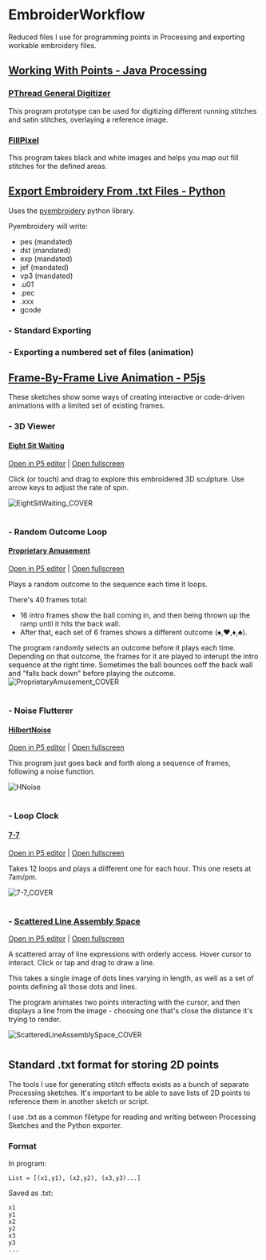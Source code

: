 # EmbroiderWorkflow
Reduced files I use for programming points in Processing and exporting workable embroidery files.

## [Working With Points - Java Processing](/WorkingWithPoints_JAVAProcessing/PThreadDigitizer)

### [PThread General Digitizer](/WorkingWithPoints_JAVAProcessing/PThreadDigitizer)
This program prototype can be used for digitizing different running stitches and satin stitches, overlaying a reference image.

### [FillPixel](/WorkingWithPoints_JAVAProcessing/FillPixel)
This program takes black and white images and helps you map out fill stitches for the defined areas. 

## [Export Embroidery From .txt Files - Python](/ExportEmbFromTxt_PYTHON)
Uses the [pyembroidery](https://github.com/EmbroidePy/pyembroidery) python library.

Pyembroidery will write:

- pes (mandated)
- dst (mandated)
- exp (mandated)
- jef (mandated)
- vp3 (mandated)
- .u01
- .pec
- .xxx
- gcode

### - Standard Exporting

### - Exporting a numbered set of files (animation)

## [Frame-By-Frame Live Animation - P5js](/InteractiveEmb_P5js)
These sketches show some ways of creating interactive or code-driven animations with a limited set of existing frames.


### - 3D Viewer
#### [Eight Sit Waiting](/InteractiveEmb_P5js/EightSitWaiting)
[Open in P5 editor](https://editor.p5js.org/huwythechew/sketches/CS8Cl07kZ) | [Open fullscreen](https://editor.p5js.org/huwythechew/full/CS8Cl07kZ)

Click (or touch) and drag to explore this embroidered 3D sculpture. Use arrow keys to adjust the rate of spin.

![EightSitWaiting_COVER](https://user-images.githubusercontent.com/111546097/221295852-316c2767-0e1f-454f-b350-420f72913f7a.gif)
#
### - Random Outcome Loop
#### [Proprietary Amusement](/InteractiveEmb_P5js/ProprietaryAmusement)
[Open in P5 editor](https://editor.p5js.org/huwythechew/NdDaIYBIs) | [Open fullscreen](https://editor.p5js.org/huwythechew/full/NdDaIYBIs)

Plays a random outcome to the sequence each time it loops.

There's 40 frames total:
- 16 intro frames show the ball coming in, and then being thrown up the ramp until it hits the back wall.
- After that, each set of 6 frames shows a different outcome (♠,♥,♦,♣).

The program randomly selects an outcome before it plays each time. Depending on that outcome, the frames for it are played to interupt the intro sequence at the right time. 
Sometimes the ball bounces ooff the back wall and "falls back down" before playing the outcome.
![ProprietaryAmusement_COVER](https://user-images.githubusercontent.com/111546097/221301370-972662e4-8cb8-4bec-a24c-a00e207d0596.gif)
#
### - Noise Flutterer
#### [HilbertNoise](/InteractiveEmb_P5js/HilbertNoise)
[Open in P5 editor](https://editor.p5js.org/huwythechew/sketches/ao0G0nfXl) | [Open fullscreen](https://editor.p5js.org/huwythechew/full/ao0G0nfXl)

This program just goes back and forth along a sequence of frames, following a noise function.

![HNoise](https://user-images.githubusercontent.com/111546097/221298988-cd97c3d9-21c9-4461-9074-0c1fccd5cdee.gif)
#
### - Loop Clock
#### [7-7](/InteractiveEmb_P5js/7-7)
[Open in P5 editor](https://editor.p5js.org/huwythechew/sketches/oYjhFq4ES) | [Open fullscreen](https://editor.p5js.org/huwythechew/full/oYjhFq4ES)

Takes 12 loops and plays a diifferent one for each hour. This one resets at 7am/pm.

![7-7_COVER](https://user-images.githubusercontent.com/111546097/221314038-b596a36b-a16f-4d0d-b3e7-c58ff11b87cf.gif)

#
### - [Scattered Line Assembly Space](/InteractiveEmb_P5js/ScatterLineAssemblySpace)
[Open in P5 editor](https://editor.p5js.org/huwythechew/sketches/I_AoqiTxx) | [Open fullscreen](https://editor.p5js.org/huwythechew/full/I_AoqiTxx)

A scattered array of line expressions with orderly access. 
Hover cursor to interact. 
Click or tap and drag to draw a line. 

This takes a single image of dots lines varying in length, as well as a set of points defining all those dots and lines.

The program animates two points interacting with the cursor, and then displays a line from the image - choosing one that's close the distance it's trying to render.

![ScatteredLineAssemblySpace_COVER](https://user-images.githubusercontent.com/111546097/221305123-610f501c-10c3-4c4b-86c5-365316fdb04a.gif)

#
#
## Standard .txt format for storing 2D points
The tools I use for generating stitch effects exists as a bunch of separate Processing sketches.
It's important to be able to save lists of 2D points to reference them in another sketch or script.

I use .txt as a common filetype for reading and writing between Processing Sketches and the Python exporter.

### Format
In program:
```
List = [(x1,y1), (x2,y2), (x3,y3)...]
```

Saved as .txt:
```
x1
y1
x2
y2
x3
y3
...
```
